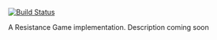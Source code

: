 [![Build Status](https://travis-ci.com/balegas/resistance-pwa.svg?branch=master)](https://travis-ci.com/balegas/resistance-pwa)

A Resistance Game implementation. Description coming soon
